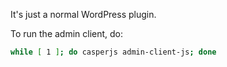 It's just a normal WordPress plugin.

To run the admin client, do:

```bash
while [ 1 ]; do casperjs admin-client-js; done
```
